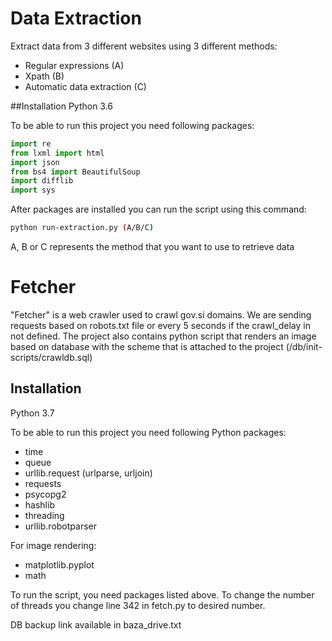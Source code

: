 # Data Extraction
Extract data from 3 different websites using 3 different methods:
* Regular expressions (A)
* Xpath (B)
* Automatic data extraction (C)

##Installation
Python 3.6

To be able to run this project you need following packages:
```python
import re
from lxml import html
import json
from bs4 import BeautifulSoup
import difflib
import sys
```

After packages are installed you can run the script using this command:
```bash
python run-extraction.py (A/B/C)
```

A, B or C represents the method that you want to use to retrieve data
# Fetcher

"Fetcher" is a web crawler used to crawl gov.si domains. We are sending requests based on robots.txt file or every 5 seconds if the crawl_delay in not defined. The project also contains python script that renders an image based on database with the scheme that is attached to the project (/db/init-scripts/crawldb.sql)

## Installation

Python 3.7

To be able to run this project you need following Python packages:  
* time
* queue
* urllib.request (urlparse, urljoin)
* requests
* psycopg2
* hashlib
* threading
* urllib.robotparser

For image rendering:
* matplotlib.pyplot
* math


To run the script, you need packages listed above. To change the number of threads you change line 342 in fetch.py to desired number.

DB backup link available in baza_drive.txt